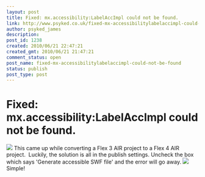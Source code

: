```yaml
---
layout: post
title: Fixed: mx.accessibility:LabelAccImpl could not be found.
link: http://www.psyked.co.uk/fixed-mx-accessibilitylabelaccimpl-could-not-be-found/
author: psyked_james
description: 
post_id: 1238
created: 2010/06/21 22:47:21
created_gmt: 2010/06/21 21:47:21
comment_status: open
post_name: fixed-mx-accessibilitylabelaccimpl-could-not-be-found
status: publish
post_type: post
---
```


# Fixed: mx.accessibility:LabelAccImpl could not be found.

![](http://uploads.psyked.co.uk/2010/06/flash-error.jpg) This came up while converting a Flex 3 AIR project to a Flex 4 AIR project.  Luckily, the solution is all in the publish settings. Uncheck the box which says 'Generate accessible SWF file' and the error will go away. ![](http://uploads.psyked.co.uk/2010/06/flex-publish-options.jpg) Simple!
